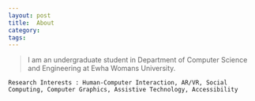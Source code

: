 ```yaml
---
layout: post
title: 	About
category:
tags:
---
```


> I am an undergraduate student in Department of Computer Science and Engineering at Ewha Womans University.

    Research Interests : Human-Computer Interaction, AR/VR, Social Computing, Computer Graphics, Assistive Technology, Accessibility
<!--
social computing and human-computer interaction, computer graphics, VR/AR and accessibility technology especially for people with visual impairments.

currently a part of Computer Graphics Lab, instructed by Prof. Young J. Kim. I received B.S. in computer science and engineering in 2016 from Ewha Womans University.
-->
